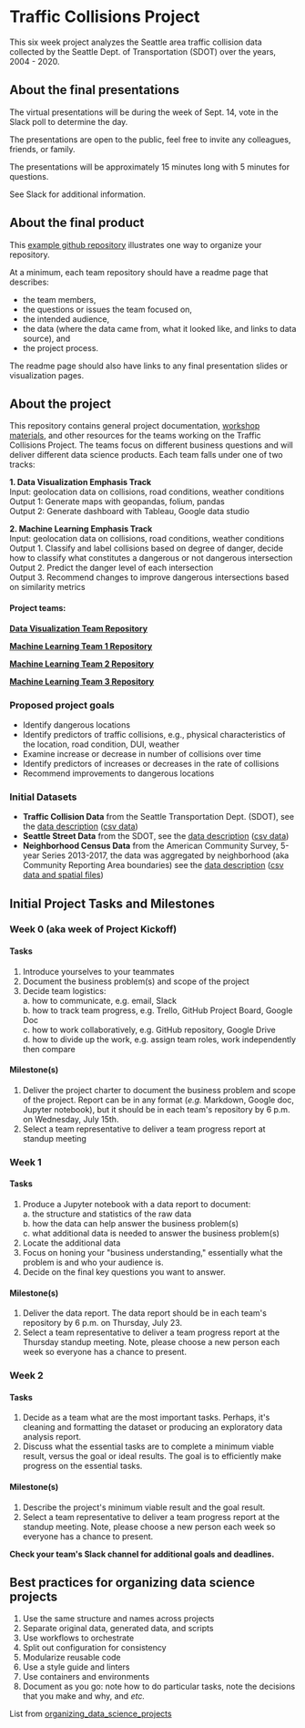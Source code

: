 # Traffic Collisions Project

This six week project analyzes the Seattle area traffic collision data collected by the Seattle Dept. of Transportation (SDOT) over the years, 2004 - 2020.  

## About the final presentations

The virtual presentations will be during the week of Sept. 14, vote in the Slack poll to determine the day.  

The presentations are open to the public, feel free to invite any colleagues, friends, or family.  

The presentations will be approximately 15 minutes long with 5 minutes for questions.  

See Slack for additional information.  

## About the final product

This [example github repository](https://github.com/jfear/example_project) illustrates one way to organize your repository.  

At a minimum, each team repository should have a readme page that describes:
- the team members,
- the questions or issues the team focused on,  
- the intended audience, 
- the data (where the data came from, what it looked like, and links to data source), and 
- the project process.  

The readme page should also have links to any final presentation slides or visualization pages.  

## About the project

This repository contains general project documentation, [workshop materials](https://github.com/DataCircles/projects_circle/tree/master/traffic_collisions_project/workshop_materials), and other resources for the teams working on the Traffic Collisions Project. The teams focus on different business questions and will deliver different data science products. Each team falls under one of two tracks:  

__1. Data Visualization Emphasis Track__  
Input: geolocation data on collisions, road conditions, weather conditions  
Output 1: Generate maps with geopandas, folium, pandas  
Output 2: Generate dashboard with Tableau, Google data studio  

__2. Machine Learning Emphasis Track__  
Input: geolocation data on collisions, road conditions, weather conditions  
Output 1. Classify and label collisions based on degree of danger, decide how to classify what constitutes a dangerous or not dangerous intersection  
Output 2. Predict the danger level of each intersection  
Output 3. Recommend changes to improve dangerous intersections based on similarity metrics  

#### Project teams:  

__[Data Visualization Team Repository](https://github.com/DataCircles/traffic_collisions_viz_team)__  

__[Machine Learning Team 1 Repository](https://github.com/DataCircles/traffic_collisions_ml_team1)__  

__[Machine Learning Team 2 Repository](https://github.com/DataCircles/traffic_collisions_ml_team2)__  

__[Machine Learning Team 3 Repository](https://github.com/DataCircles/traffic_collisions_ml_team3)__  

### Proposed project goals

- Identify dangerous locations 
- Identify predictors of traffic collisions, e.g., physical characteristics of the location, road condition, DUI, weather
- Examine increase or decrease in number of collisions over time
- Identify predictors of increases or decreases in the rate of collisions
- Recommend improvements to dangerous locations  
 
### Initial Datasets

- __Traffic Collision Data__ from the Seattle Transportation Dept. (SDOT), see the [data description](https://data-seattlecitygis.opendata.arcgis.com/datasets/collisions) ([csv data](https://opendata.arcgis.com/datasets/5b5c745e0f1f48e7a53acec63a0022ab_0.csv))  
- __Seattle Street Data__ from the SDOT, see the [data description](https://data-seattlecitygis.opendata.arcgis.com/datasets/seattle-streets?geometry=-123.455%2C47.447%2C-121.200%2C47.771) ([csv data](https://opendata.arcgis.com/datasets/383027d103f042499693da22d72d10e3_0.csv))  
- __Neighborhood Census Data__ from the American Community Survey, 5-year Series 2013-2017, the data was aggregated by neighborhood (aka Community Reporting Area boundaries) see the [data description](http://data-seattlecitygis.opendata.arcgis.com/datasets/00f231c5a5084d079fcbf7ba9ad2e37e_0) ([csv data and spatial files](https://data.seattle.gov/Land-Base/A-Community-Reporting-Areas-Profile-ACS-5-year-201/8x5n-chs7))  

## Initial Project Tasks and Milestones

### Week 0 (aka week of Project Kickoff)  
#### Tasks
1. Introduce yourselves to your teammates  
2. Document the business problem(s) and scope of the project  
3. Decide team logistics:  
a. how to communicate, e.g. email, Slack  
b. how to track team progress, e.g. Trello, GitHub Project Board, Google Doc  
c. how to work collaboratively, e.g. GitHub repository, Google Drive  
d. how to divide up the work, e.g. assign team roles, work independently then compare  
#### Milestone(s)
1. Deliver the project charter to document the business problem and scope of the project. Report can be in any format (_e.g._ Markdown, Google doc, Jupyter notebook), but it should be in each team's repository by 6 p.m. on Wednesday, July 15th.  
2. Select a team representative to deliver a team progress report at standup meeting  

### Week 1 
#### Tasks
1. Produce a Jupyter notebook with a data report to document:  
a. the structure and statistics of the raw data  
b. how the data can help answer the business problem(s)  
c. what additional data is needed to answer the business problem(s)  
2. Locate the additional data  
2. Focus on honing your "business understanding," essentially what the problem is and who your audience is.  
3. Decide on the final key questions you want to answer.  
#### Milestone(s)
1. Deliver the data report. The data report should be in each team's repository by 6 p.m. on Thursday, July 23.  
2. Select a team representative to deliver a team progress report at the Thursday standup meeting. Note, please choose a new person each week so everyone has a chance to present.  

### Week 2
#### Tasks
1. Decide as a team what are the most important tasks. Perhaps, it's cleaning and formatting the dataset or producing an exploratory data analysis report.  
2. Discuss what the essential tasks are to complete a minimum viable result, versus the goal or ideal results. The goal is to efficiently make progress on the essential tasks.    
#### Milestone(s)
1. Describe the project's minimum viable result and the goal result.  
2. Select a team representative to deliver a team progress report at the standup meeting. Note, please choose a new person each week so everyone has a chance to present.  

__Check your team's Slack channel for additional goals and deadlines.__  

## Best practices for organizing data science projects

1. Use the same structure and names across projects
2. Separate original data, generated data, and scripts
3. Use workflows to orchestrate
4. Split out configuration for consistency
5. Modularize reusable code
6. Use a style guide and linters
7. Use containers and environments
8. Document as you go: note how to do particular tasks, note the decisions that you make and why, and _etc._  

List from [organizing_data_science_projects](https://cbiit.github.io/p2p-datasci/2019-12-12-organizing_data_science_projects/)  
